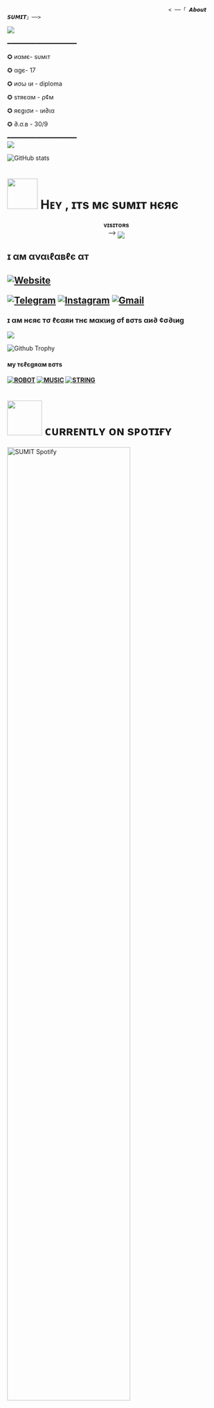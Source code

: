                                                         < ──「 𝘼𝙗𝙤𝙪𝙩 𝙎𝙐𝙈𝙄𝙏」──>
                                                          
  <a href="https://www.youtube.com/watch?v=dQw4w9WgXcQ"><img src="https://user-images.githubusercontent.com/73097560/115834477-dbab4500-a447-11eb-908a-139a6edaec5c.gif"></a>     
  
 ━━━━━━━━━━━━━━━━━━━   
 
  ✪ иαмє- ѕυмιт

  ✪ αgє- 17

  ✪  иσω ιи - diploma

  ✪  ѕтяєαм - ρ¢м 

  ✪  яєgισи - ιи∂ια

  ✪  ∂.σ.в - 30/9
  
 ━━━━━━━━━━━━━━━━━━━   
 <a href="https://www.youtube.com/watch?v=dQw4w9WgXcQ"><img src="https://user-images.githubusercontent.com/73097560/115834477-dbab4500-a447-11eb-908a-139a6edaec5c.gif"></a>
 
![ GitHub stats](https://github-readme-stats.vercel.app/api?username=isu-op-op&show_icons=true&theme=radical)
<h1> <img src="https://github.com/isu-op-op/isu-op-op/blob/master/resources/codes.webp" width="70px"> Hᴇʏ , ɪтѕ мє ѕυмɪт нєяє </h1>
<p align="center">
    <b>ᴠɪsɪᴛᴏʀs</b><br>
 -->    <img align="middle" src="https://profile-counter.glitch.me/isu-op-op/count.svg" />
 <h2>ɪ αм αναιℓαвℓє αт<h2>
<a href="https://github.com/isu-op-op"><img alt="Website" src="https://img.shields.io/badge/𝐒𝐔𝐌𝐈𝐓-red"></a>
 

[![Telegram](https://img.shields.io/badge/Telegram-2CA5E0?style=for-the-badge&logo=telegram&logoColor=white)](https://telegram.me/kya_rakhu_smjh_nhi_aa_rha)
[![Instagram](https://img.shields.io/badge/-Instagram-E1306C?style=for-the-badge&logo=instagram&logoColor=white)](https://www.instagram.com/https://www.instagram.com/ss_sumitt)
[![Gmail](https://img.shields.io/badge/Gmail-0072c6?style=for-the-badge&logo=Microsoft-Outlook&logoColor=green)](sumitxmon@gmail.com)
 <h3>ɪ αм нєяє тσ ℓєαяи  тнє мαкιиg σf вσтѕ αи∂ ¢σ∂ιиg</h3>

<a href="https://www.youtube.com/watch?v=dQw4w9WgXcQ"><img src="https://user-images.githubusercontent.com/73097560/115834477-dbab4500-a447-11eb-908a-139a6edaec5c.gif"></a>

</div>
 
![Github Trophy](https://github-profile-trophy.vercel.app/?username=issu-op)
 
<h4> му тєℓєgяαм вσтѕ<h4>
 
[![ROBOT](https://img.shields.io/badge/-ROBOT-E1306C?style=for-the-badge&logo=ROBOT&logoColor=green)](https://t.me/bellyxrobot)
[![MUSIC](https://img.shields.io/badge/music-%2307405e.svg?&style=for-the-badge&logo=music&logoColor)](https://t.me/bellyvcxbot)
[![STRING](https://img.shields.io/badge/STRING-0078D6?style=for-the-badge&logo=string&logoColor=white)](https://t.me/sessionfinderbot)

<h1> <img src="https://github.com/isu-op-op/isu-op-op/blob/master/resources/songs.gif" width="80px"> ᴄᴜʀʀᴇɴᴛʟʏ ᴏɴ sᴘᴏᴛɪғʏ </h1>

[<img src="https://novatorem.visualbean.vercel.app/api/spotify" alt="SUMIT Spotify" width="75%" />](https://open.spotify.com/user/d28p2msbxwzil9byvx5sql00z)
